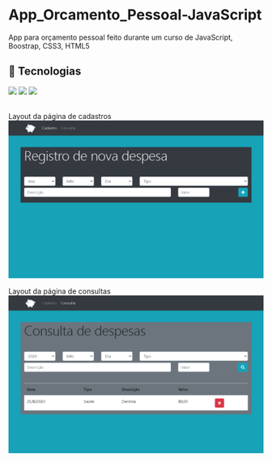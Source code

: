 # App_Orcamento_Pessoal-JavaScript
App para orçamento pessoal feito durante um curso de JavaScript, Boostrap, CSS3, HTML5

## 🚀 Tecnologias
<div>
  <img src="https://img.shields.io/badge/HTML-239120?style=for-the-badge&logo=html5&logoColor=white">
  <img src="https://img.shields.io/badge/CSS-239120?&style=for-the-badge&logo=css3&logoColor=white">
  <img src="https://img.shields.io/badge/JavaScript-F7DF1E?style=for-the-badge&logo=javascript&logoColor=black">
</div>
<!-- ## Tecnologias utilizadas durante o curso
* JavaScript
 -->
<!-- ## Tecnologias utilizadas no projeto
* HTML
* CSS -->
<br>

Layout da página de cadastros
![Cadastros](https://github.com/DeangellesES/App_Orcamento_Pessoal-JavaScript/blob/master/cadastro.png)

Layout da página de consultas
![Consultas](https://github.com/DeangellesES/App_Orcamento_Pessoal-JavaScript/blob/master/consulta.png)
